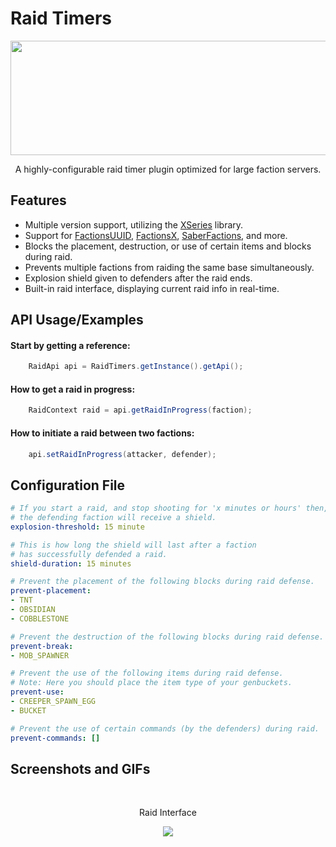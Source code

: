 
# Raid Timers

<p align="center">
    <img src="https://svgshare.com/i/c0M.svg" height=183 width=885 />
</p>

<p align="center">
A highly-configurable raid timer plugin optimized for large faction servers.
</p>

## Features

- Multiple version support, utilizing the [XSeries](https://www.github.com/CryptoMorin/XSeries) library.
- Support for [FactionsUUID](https://github.com/drtshock/Factions/), [FactionsX](https://www.spigotmc.org/resources/factionsx.83459/), [SaberFactions](https://github.com/SaberLLC/Saber-Factions), and more.
- Blocks the placement, destruction, or use of certain items and blocks during raid.
- Prevents multiple factions from raiding the same base simultaneously.
- Explosion shield given to defenders after the raid ends.
- Built-in raid interface, displaying current raid info in real-time.



## API Usage/Examples

#### Start by getting a reference:
```java
    RaidApi api = RaidTimers.getInstance().getApi();
```
#### How to get a raid in progress:
```java
    RaidContext raid = api.getRaidInProgress(faction);
```
#### How to initiate a raid between two factions:
```java
    api.setRaidInProgress(attacker, defender);
```

## Configuration File
```yml
# If you start a raid, and stop shooting for 'x minutes or hours' then,
# the defending faction will receive a shield.
explosion-threshold: 15 minute

# This is how long the shield will last after a faction
# has successfully defended a raid.
shield-duration: 15 minutes

# Prevent the placement of the following blocks during raid defense.
prevent-placement:
- TNT
- OBSIDIAN
- COBBLESTONE

# Prevent the destruction of the following blocks during raid defense.
prevent-break:
- MOB_SPAWNER

# Prevent the use of the following items during raid defense.
# Note: Here you should place the item type of your genbuckets.
prevent-use:
- CREEPER_SPAWN_EGG
- BUCKET

# Prevent the use of certain commands (by the defenders) during raid.
prevent-commands: []
```

## Screenshots and GIFs
<br>
<p align="center">Raid Interface</p>
<p align="center">
  <img src="https://i.gyazo.com/d3e498bb0c835ff42d7b6e6a5680570e.gif" />
</p>
